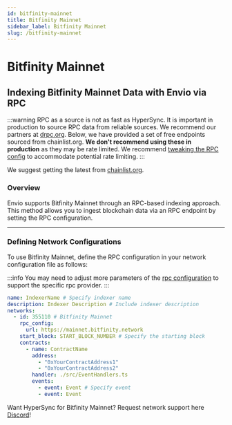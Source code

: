 ```yaml
---
id: bitfinity-mainnet
title: Bitfinity Mainnet
sidebar_label: Bitfinity Mainnet
slug: /bitfinity-mainnet
---
```


# Bitfinity Mainnet

## Indexing Bitfinity Mainnet Data with Envio via RPC

:::warning
RPC as a source is not as fast as HyperSync. It is important in production to source RPC data from reliable sources. We recommend our partners at [drpc.org](https://drpc.org). Below, we have provided a set of free endpoints sourced from chainlist.org. **We don't recommend using these in production** as they may be rate limited. We recommend [tweaking the RPC config](./rpc-sync) to accommodate potential rate limiting.
:::

We suggest getting the latest from [chainlist.org](https://chainlist.org).

### Overview

Envio supports Bitfinity Mainnet through an RPC-based indexing approach. This method allows you to ingest blockchain data via an RPC endpoint by setting the RPC configuration.

---

### Defining Network Configurations

To use Bitfinity Mainnet, define the RPC configuration in your network configuration file as follows:

:::info
You may need to adjust more parameters of the [rpc configuration](./rpc-sync) to support the specific rpc provider. 
:::

```yaml
name: IndexerName # Specify indexer name
description: Indexer Description # Include indexer description
networks:
  - id: 355110 # Bitfinity Mainnet
    rpc_config:
      url: https://mainnet.bitfinity.network 
    start_block: START_BLOCK_NUMBER # Specify the starting block
    contracts:
      - name: ContractName
        address:
          - "0xYourContractAddress1"
          - "0xYourContractAddress2"
        handler: ./src/EventHandlers.ts
        events:
          - event: Event # Specify event
          - event: Event
```

Want HyperSync for Bitfinity Mainnet? Request network support here [Discord](https://discord.gg/fztEvj79m3)!

